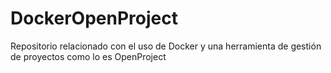 # DockerOpenProject
Repositorio relacionado con el uso de Docker y una herramienta de gestión de proyectos como lo es OpenProject

